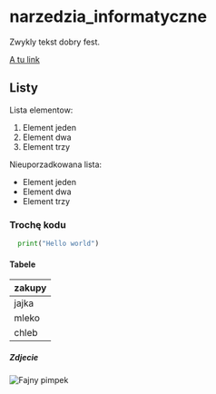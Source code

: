 # narzedzia_informatyczne

Zwykly tekst dobry fest.

[A tu link](https://www.youtube.com/watch?v=4JTf1E9eYv8&ab_channel=Polsat)

## Listy

Lista elementow: 
1. Element jeden
2. Element dwa
3. Element trzy

Nieuporzadkowana lista:
- Element jeden
- Element dwa
- Element trzy

### Trochę kodu
```python
  print("Hello world")
```

#### Tabele

|zakupy|
|------|
|jajka |
|mleko |
|chleb |

##### Zdjecie

![Fajny pimpek](animal/dog.img]) 


